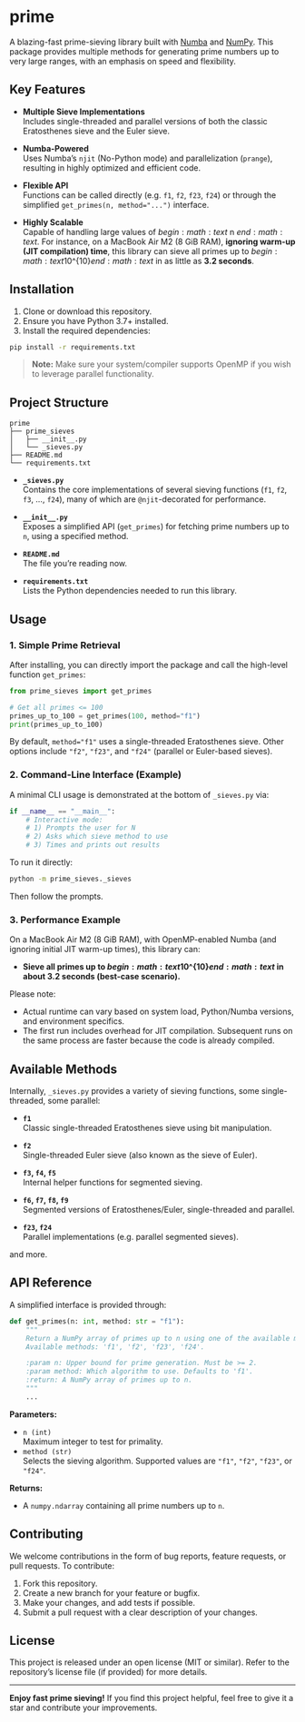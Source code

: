 # prime

A blazing-fast prime-sieving library built with [Numba](https://numba.pydata.org/) and [NumPy](https://numpy.org/). This package provides multiple methods for generating prime numbers up to very large ranges, with an emphasis on speed and flexibility.

## Key Features

- **Multiple Sieve Implementations**  
  Includes single-threaded and parallel versions of both the classic Eratosthenes sieve and the Euler sieve.

- **Numba-Powered**  
  Uses Numba’s `njit` (No-Python mode) and parallelization (`prange`), resulting in highly optimized and efficient code.

- **Flexible API**  
  Functions can be called directly (e.g. `f1`, `f2`, `f23`, `f24`) or through the simplified `get_primes(n, method="...")` interface.

- **Highly Scalable**  
  Capable of handling large values of $begin:math:text$ n $end:math:text$. For instance, on a MacBook Air M2 (8 GiB RAM), **ignoring warm-up (JIT compilation) time**, this library can sieve all primes up to $begin:math:text$10^{10}$end:math:text$ in as little as **3.2 seconds**.

## Installation

1. Clone or download this repository.
2. Ensure you have Python 3.7+ installed.
3. Install the required dependencies:

```bash
pip install -r requirements.txt
```

> **Note:** Make sure your system/compiler supports OpenMP if you wish to leverage parallel functionality.

## Project Structure

```
prime
├── prime_sieves
│   ├── __init__.py
│   └── _sieves.py
├── README.md
└── requirements.txt
```

- **`_sieves.py`**  
  Contains the core implementations of several sieving functions (`f1`, `f2`, `f3`, …, `f24`), many of which are `@njit`-decorated for performance.

- **`__init__.py`**  
  Exposes a simplified API (`get_primes`) for fetching prime numbers up to `n`, using a specified method.

- **`README.md`**  
  The file you’re reading now.

- **`requirements.txt`**  
  Lists the Python dependencies needed to run this library.

## Usage

### 1. Simple Prime Retrieval

After installing, you can directly import the package and call the high-level function `get_primes`:

```python
from prime_sieves import get_primes

# Get all primes <= 100
primes_up_to_100 = get_primes(100, method="f1")
print(primes_up_to_100)
```

By default, `method="f1"` uses a single-threaded Eratosthenes sieve. Other options include `"f2"`, `"f23"`, and `"f24"` (parallel or Euler-based sieves).

### 2. Command-Line Interface (Example)

A minimal CLI usage is demonstrated at the bottom of `_sieves.py` via:

```python
if __name__ == "__main__":
    # Interactive mode:
    # 1) Prompts the user for N
    # 2) Asks which sieve method to use
    # 3) Times and prints out results
```

To run it directly:
```bash
python -m prime_sieves._sieves
```
Then follow the prompts.

### 3. Performance Example

On a MacBook Air M2 (8 GiB RAM), with OpenMP-enabled Numba (and ignoring initial JIT warm-up times), this library can:

- **Sieve all primes up to $begin:math:text$10^{10}$end:math:text$ in about 3.2 seconds (best-case scenario).**

Please note:
- Actual runtime can vary based on system load, Python/Numba versions, and environment specifics.
- The first run includes overhead for JIT compilation. Subsequent runs on the same process are faster because the code is already compiled.

## Available Methods

Internally, `_sieves.py` provides a variety of sieving functions, some single-threaded, some parallel:

- **`f1`**  
  Classic single-threaded Eratosthenes sieve using bit manipulation.

- **`f2`**  
  Single-threaded Euler sieve (also known as the sieve of Euler).

- **`f3`, `f4`, `f5`**  
  Internal helper functions for segmented sieving.

- **`f6`, `f7`, `f8`, `f9`**  
  Segmented versions of Eratosthenes/Euler, single-threaded and parallel.

- **`f23`, `f24`**  
  Parallel implementations (e.g. parallel segmented sieves).

and more.

## API Reference

A simplified interface is provided through:

```python
def get_primes(n: int, method: str = "f1"):
    """
    Return a NumPy array of primes up to n using one of the available methods.
    Available methods: 'f1', 'f2', 'f23', 'f24'.

    :param n: Upper bound for prime generation. Must be >= 2.
    :param method: Which algorithm to use. Defaults to 'f1'.
    :return: A NumPy array of primes up to n.
    """
    ...
```

**Parameters:**

- `n (int)`  
  Maximum integer to test for primality.
- `method (str)`  
  Selects the sieving algorithm. Supported values are `"f1"`, `"f2"`, `"f23"`, or `"f24"`.

**Returns:**

- A `numpy.ndarray` containing all prime numbers up to `n`.

## Contributing

We welcome contributions in the form of bug reports, feature requests, or pull requests. To contribute:

1. Fork this repository.
2. Create a new branch for your feature or bugfix.
3. Make your changes, and add tests if possible.
4. Submit a pull request with a clear description of your changes.

## License

This project is released under an open license (MIT or similar). Refer to the repository’s license file (if provided) for more details.

---

**Enjoy fast prime sieving!** If you find this project helpful, feel free to give it a star and contribute your improvements.
